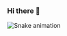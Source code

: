 ### Hi there 👋


![Snake animation](https://github.com/jpedroreiss/jpedroreiss/blob/output/github-contribution-grid-snake.svg)
